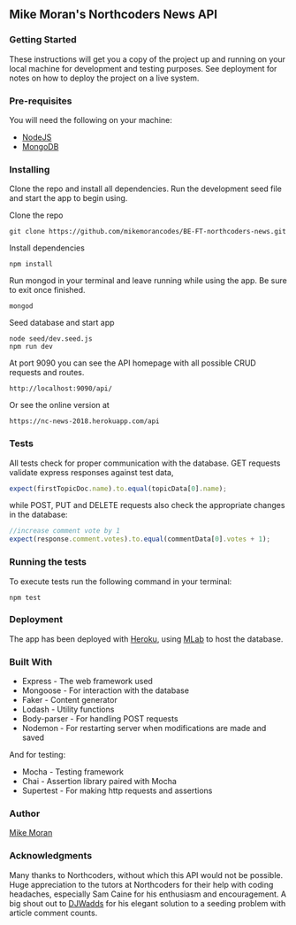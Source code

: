 ## Mike Moran's Northcoders News API

### Getting Started

These instructions will get you a copy of the project up and running on your local machine for development and testing purposes. See deployment for notes on how to deploy the project on a live system.

### Pre-requisites

You will need the following on your machine:

* [NodeJS](https://nodejs.org/)
* [MongoDB](https://www.mongodb.com/)

### Installing

Clone the repo and install all dependencies. Run the development seed file and start the app to begin using.

Clone the repo

```
git clone https://github.com/mikemorancodes/BE-FT-northcoders-news.git
```

Install dependencies

```
npm install
```

Run mongod in your terminal and leave running while using the app. Be sure to exit once finished.

```
mongod
```

Seed database and start app

```
node seed/dev.seed.js
npm run dev
```

At port 9090 you can see the API homepage with all possible CRUD requests and routes.

```
http://localhost:9090/api/
```

Or see the online version at

```
https://nc-news-2018.herokuapp.com/api
```

### Tests

All tests check for proper communication with the database. GET requests validate express responses against test data,

```javascript
expect(firstTopicDoc.name).to.equal(topicData[0].name);
```

while POST, PUT and DELETE requests also check the appropriate changes in the database:

```javascript
//increase comment vote by 1
expect(response.comment.votes).to.equal(commentData[0].votes + 1);
```

### Running the tests

To execute tests run the following command in your terminal:

```
npm test
```

### Deployment

The app has been deployed with [Heroku](https://www.heroku.com/), using [MLab](https://mlab.com) to host the database.

### Built With

* Express - The web framework used
* Mongoose - For interaction with the database
* Faker - Content generator
* Lodash - Utility functions
* Body-parser - For handling POST requests
* Nodemon - For restarting server when modifications are made and saved

And for testing:

* Mocha - Testing framework
* Chai - Assertion library paired with Mocha
* Supertest - For making http requests and assertions

### Author

[Mike Moran](github.com/mikemorancodes)

### Acknowledgments

Many thanks to Northcoders, without which this API would not be possible.
Huge appreciation to the tutors at Northcoders for their help with coding headaches, especially Sam Caine for his enthusiasm and encouragement.
A big shout out to [DJWadds](https://github.com/DJWadds) for his elegant solution to a seeding problem with article comment counts.
